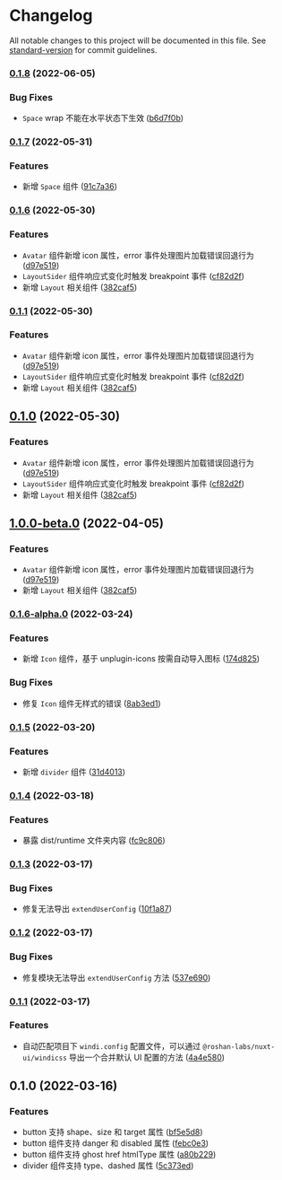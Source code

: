 # Changelog

All notable changes to this project will be documented in this file. See [standard-version](https://github.com/conventional-changelog/standard-version) for commit guidelines.

### [0.1.8](https://github.com/roshan-labs/ui-module/compare/v0.1.7...v0.1.8) (2022-06-05)


### Bug Fixes

* `Space` wrap 不能在水平状态下生效 ([b6d7f0b](https://github.com/roshan-labs/ui-module/commit/b6d7f0b35380aba14535b7533f18110178b9f570))

### [0.1.7](https://github.com/roshan-labs/ui-module/compare/v0.1.6...v0.1.7) (2022-05-31)


### Features

* 新增 `Space` 组件 ([91c7a36](https://github.com/roshan-labs/ui-module/commit/91c7a3631437feb6688f56a624eae81f4ded335b))

### [0.1.6](https://github.com/roshan-labs/ui-module/compare/v0.1.6-alpha.0...v0.1.6) (2022-05-30)


### Features

* `Avatar` 组件新增 icon 属性，error 事件处理图片加载错误回退行为 ([d97e519](https://github.com/roshan-labs/ui-module/commit/d97e519327f2b54a1cf0500d3e48e3208f0b4c6b))
* `LayoutSider` 组件响应式变化时触发 breakpoint 事件 ([cf82d2f](https://github.com/roshan-labs/ui-module/commit/cf82d2f6c92ce6739db6aeb4ce9593dddfabab7d))
* 新增 `Layout` 相关组件 ([382caf5](https://github.com/roshan-labs/ui-module/commit/382caf5e49cd05a15affa365100806905143afcd))

### [0.1.1](https://github.com/roshan-labs/ui-module/compare/v0.1.6-alpha.0...v0.1.1) (2022-05-30)


### Features

* `Avatar` 组件新增 icon 属性，error 事件处理图片加载错误回退行为 ([d97e519](https://github.com/roshan-labs/ui-module/commit/d97e519327f2b54a1cf0500d3e48e3208f0b4c6b))
* `LayoutSider` 组件响应式变化时触发 breakpoint 事件 ([cf82d2f](https://github.com/roshan-labs/ui-module/commit/cf82d2f6c92ce6739db6aeb4ce9593dddfabab7d))
* 新增 `Layout` 相关组件 ([382caf5](https://github.com/roshan-labs/ui-module/commit/382caf5e49cd05a15affa365100806905143afcd))

## [0.1.0](https://github.com/roshan-labs/ui-module/compare/v0.1.6-alpha.0...v0.1.0) (2022-05-30)


### Features

* `Avatar` 组件新增 icon 属性，error 事件处理图片加载错误回退行为 ([d97e519](https://github.com/roshan-labs/ui-module/commit/d97e519327f2b54a1cf0500d3e48e3208f0b4c6b))
* `LayoutSider` 组件响应式变化时触发 breakpoint 事件 ([cf82d2f](https://github.com/roshan-labs/ui-module/commit/cf82d2f6c92ce6739db6aeb4ce9593dddfabab7d))
* 新增 `Layout` 相关组件 ([382caf5](https://github.com/roshan-labs/ui-module/commit/382caf5e49cd05a15affa365100806905143afcd))

## [1.0.0-beta.0](https://github.com/roshan-labs/ui-module/compare/v0.1.6-alpha.0...v1.0.0-beta.0) (2022-04-05)


### Features

* `Avatar` 组件新增 icon 属性，error 事件处理图片加载错误回退行为 ([d97e519](https://github.com/roshan-labs/ui-module/commit/d97e519327f2b54a1cf0500d3e48e3208f0b4c6b))
* 新增 `Layout` 相关组件 ([382caf5](https://github.com/roshan-labs/ui-module/commit/382caf5e49cd05a15affa365100806905143afcd))

### [0.1.6-alpha.0](https://github.com/roshan-labs/nuxt-ui/compare/v0.1.5...v0.1.6-alpha.0) (2022-03-24)


### Features

* 新增 `Icon` 组件，基于 unplugin-icons 按需自动导入图标 ([174d825](https://github.com/roshan-labs/nuxt-ui/commit/174d8254b747df1b7c7428cec0ffc2329f1218fc))


### Bug Fixes

* 修复 `Icon` 组件无样式的错误 ([8ab3ed1](https://github.com/roshan-labs/nuxt-ui/commit/8ab3ed192da36ab208dc6e995fac16dfd2760010))

### [0.1.5](https://github.com/roshan-labs/nuxt-ui/compare/v0.1.4...v0.1.5) (2022-03-20)


### Features

* 新增 `divider` 组件 ([31d4013](https://github.com/roshan-labs/nuxt-ui/commit/31d4013e5a795b374c246e7ae4b22b30ba3993a3))

### [0.1.4](https://github.com/roshan-labs/nuxt-ui/compare/v0.1.3...v0.1.4) (2022-03-18)


### Features

* 暴露 dist/runtime 文件夹内容 ([fc9c806](https://github.com/roshan-labs/nuxt-ui/commit/fc9c806cbd6f6bf8a83851411f294ec952a647bf))

### [0.1.3](https://github.com/roshan-labs/nuxt-ui/compare/v0.1.2...v0.1.3) (2022-03-17)


### Bug Fixes

* 修复无法导出 `extendUserConfig` ([10f1a87](https://github.com/roshan-labs/nuxt-ui/commit/10f1a878b0ee6602c233fee1bdcc2ccbcedbadcb))

### [0.1.2](https://github.com/roshan-labs/nuxt-ui/compare/v0.1.1...v0.1.2) (2022-03-17)


### Bug Fixes

* 修复模块无法导出 `extendUserConfig` 方法 ([537e690](https://github.com/roshan-labs/nuxt-ui/commit/537e69029a8d9af41034be80315be53529a858f2))

### [0.1.1](https://github.com/roshan-labs/nuxt-ui/compare/v0.1.0...v0.1.1) (2022-03-17)


### Features

* 自动匹配项目下 `windi.config` 配置文件，可以通过 `@roshan-labs/nuxt-ui/windicss` 导出一个合并默认 UI 配置的方法 ([4a4e580](https://github.com/roshan-labs/nuxt-ui/commit/4a4e5804cd9ecbb6af85b14deb2380600710c305))

## 0.1.0 (2022-03-16)


### Features

* button 支持 shape、size 和 target 属性 ([bf5e5d8](https://github.com/roshan-labs/nuxt-ui/commit/bf5e5d86fa7081fa514e4e3d5c61e756c5e265ab))
* button 组件支持 danger 和 disabled 属性 ([febc0e3](https://github.com/roshan-labs/nuxt-ui/commit/febc0e32a63a3e99bbe269d7feafae774e0eb45c))
* button 组件支持 ghost href htmlType 属性 ([a80b229](https://github.com/roshan-labs/nuxt-ui/commit/a80b229a2c2bda1e672294328dc5c0069f45882a))
* divider 组件支持 type、dashed 属性 ([5c373ed](https://github.com/roshan-labs/nuxt-ui/commit/5c373edac7ad61c2ffad1d879defd4c9ea1936b6))
